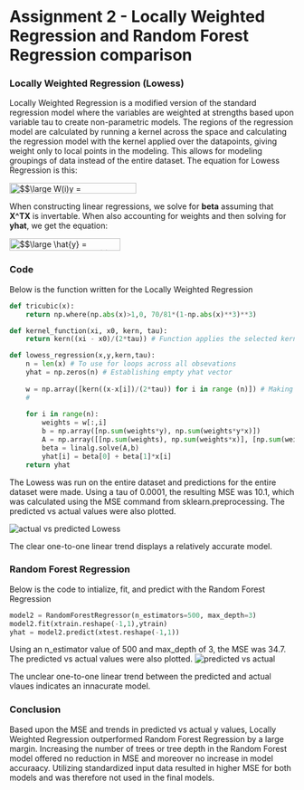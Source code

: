 

# Assignment 2 - Locally Weighted Regression and Random Forest Regression comparison

### Locally Weighted Regression (Lowess)
Locally Weighted Regression is a modified version of the standard regression model where the variables are weighted at strengths based upon variable tau to create non-parametric models. The regions of the regression model are calculated by running a kernel across the space and calculating the regression model with the kernel applied over the datapoints, giving weight only to local points in the modeling. This allows for modeling groupings of data instead of the entire dataset. The equation for Lowess Regression is this:

<img src="http://www.sciweavers.org/tex2img.php?eq=%24%24%5Clarge%20W%28i%29y%20%3D%20W%28i%29X%5Ccdot%5Cbeta%20%2B%5Csigma%20W%28i%29%5Cepsilon%20%24%24&bc=White&fc=Black&im=jpg&fs=12&ff=arev&edit=0" align="center" border="0" alt="$$\large W(i)y = W(i)X\cdot\beta +\sigma W(i)\epsilon $$" width="224" height="19" />

When constructing linear regressions, we solve for **beta** assuming that **X^TX** is invertable. When also accounting for weights and then solving for **yhat**, we get the equation:

<img src="http://www.sciweavers.org/tex2img.php?eq=%24%24%5Clarge%20%5Chat%7By%7D%20%3D%20X%28X%5ETWX%29%5E%7B-1%7D%28X%5ETWy%29%24%24&bc=White&fc=Black&im=jpg&fs=12&ff=arev&edit=0" align="center" border="0" alt="$$\large \hat{y} = X(X^TWX)^{-1}(X^TWy)$$" width="196" height="22" />

### Code
Below is the function written for the Locally Weighted Regression 
```python
def tricubic(x):
    return np.where(np.abs(x)>1,0, 70/81*(1-np.abs(x)**3)**3)

def kernel_function(xi, x0, kern, tau):
    return kern((xi - x0)/(2*tau)) # Function applies the selected kernal to 

def lowess_regression(x,y,kern,tau):
    n = len(x) # To use for loops across all obsevations
    yhat = np.zeros(n) # Establishing empty yhat vector
    
    w = np.array([kern((x-x[i])/(2*tau)) for i in range (n)]) # Making an array of weights with the kernel function
    # 
    
    for i in range(n):
        weights = w[:,i]
        b = np.array([np.sum(weights*y), np.sum(weights*y*x)])
        A = np.array([[np.sum(weights), np.sum(weights*x)], [np.sum(weights*x), np.sum(weights*x*x)]])
        beta = linalg.solve(A,b)
        yhat[i] = beta[0] + beta[1]*x[i]
    return yhat
```

The Lowess was run on the entire dataset and predictions for the entire dataset were made. Using a tau of 0.0001, the resulting MSE was 10.1, which was calculated using the MSE command from sklearn.preprocessing. The predicted vs actual values were also plotted.

![actual vs predicted Lowess](https://user-images.githubusercontent.com/67921793/153518113-2a9d8f67-f236-4d84-8859-d13105b5ea4c.png)

The clear one-to-one linear trend displays a relatively accurate model.

### Random Forest Regression

Below is the code to intialize, fit, and predict with the Random Forest Regression
```python
model2 = RandomForestRegressor(n_estimators=500, max_depth=3)
model2.fit(xtrain.reshape(-1,1),ytrain)
yhat = model2.predict(xtest.reshape(-1,1))
```

Using an n_estimator value of 500 and max_depth of 3, the MSE was 34.7. The predicted vs actual values were also plotted.
![predicted vs actual](https://user-images.githubusercontent.com/67921793/153518327-7dc962c8-6237-4de1-813e-2f9d7c8eddf4.png)

The unclear one-to-one linear trend between the predicted and actual vlaues indicates an innacurate model.

### Conclusion

Based upon the MSE and trends in predicted vs actual y values, Locally Weighted Regression outperformed Random Forest Regression by a large margin. Increasing the number of trees or tree depth in the Random Forest model offered no reduction in MSE and moreover no increase in model accuraacy. Utilizing standardized input data resulted in higher MSE for both models and was therefore not used in the final models. 

